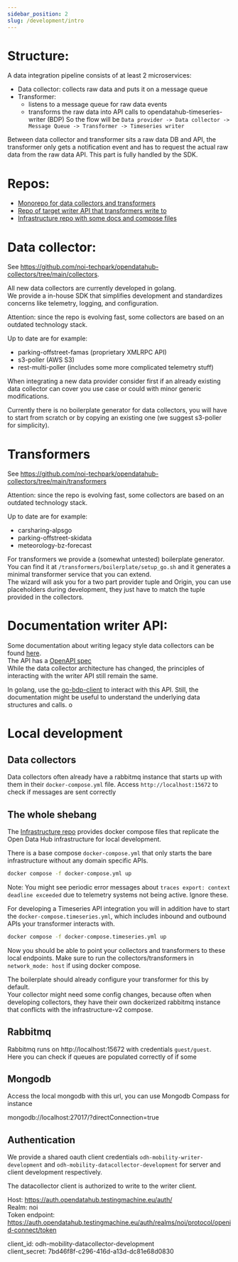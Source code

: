 ```yaml
---
sidebar_position: 2
slug: /development/intro
---
```

# Structure:
A data integration pipeline consists of at least 2 microservices:
- Data collector: collects raw data and puts it on a message queue
- Transformer: 
	- listens to a message queue for raw data events
	- transforms the raw data into API calls to opendatahub-timeseries-writer (BDP)
So the flow will be  `Data provider -> Data collector -> Message Queue -> Transformer -> Timeseries writer`

Between data collector and transformer sits a raw data DB and API, the transformer only gets a notification event and has to request the actual raw data from the raw data API. This part is fully handled by the SDK.
	
# Repos:
- [Monorepo for data collectors and transformers](https://github.com/noi-techpark/opendatahub-collectors)
- [Repo of target writer API that transformers write to](https://github.com/noi-techpark/opendatahub-timeseries-writer)
- [Infrastructure repo with some docs and compose files](https://github.com/noi-techpark/infrastructure-v2)

# Data collector:
See https://github.com/noi-techpark/opendatahub-collectors/tree/main/collectors.  

All new data collectors are currently developed in golang.  
We provide a in-house SDK that simplifies development and standardizes concerns like telemetry, logging, and configuration.  

Attention: since the repo is evolving fast, some collectors are based on an outdated technology stack.  

Up to date are for example:
- parking-offstreet-famas (proprietary XMLRPC API)
- s3-poller (AWS S3)
- rest-multi-poller (includes some more complicated telemetry stuff)

When integrating a new data provider consider first if an already existing data collector can cover you use case or could with minor generic modifications.

Currently there is no boilerplate generator for data collectors, you will have to start from scratch or by copying an existing one (we suggest s3-poller for simplicity).

# Transformers
See https://github.com/noi-techpark/opendatahub-collectors/tree/main/transformers

Attention: since the repo is evolving fast, some collectors are based on an outdated technology stack.  

Up to date are for example:
- carsharing-alpsgo
- parking-offstreet-skidata
- meteorology-bz-forecast

For transformers we provide a (somewhat untested) boilerplate generator.  
You can find it at `/transformers/boilerplate/setup_go.sh` and it generates a minimal transformer service that you can extend.  
The wizard will ask you for a two part provider tuple and Origin, you can use placeholders during development, they just have to match the tuple provided in the collectors.

# Documentation writer API:
Some documentation about writing legacy style data collectors can be found [here](https://github.com/noi-techpark/opendatahub-docs/wiki/Getting-started-with-a-new-Data-Collector-development).  
The API has a [OpenAPI spec](https://swagger.opendatahub.com/?url=https://raw.githubusercontent.com/noi-techpark/bdp-core/main/openapi3.yml)  
While the data collector architecture has changed, the principles of interacting with the writer API still remain the same.

In golang, use the [go-bdp-client](https://github.com/noi-techpark/go-bdp-client) to interact with this API.
Still, the documentation might be useful to understand the underlying data structures and calls.  o

# Local development
## Data collectors
Data collectors often already have a rabbitmq instance that starts up with them in their `docker-compose.yml` file. Access `http://localhost:15672` to check if messages are sent correctly
## The whole shebang
The [Infrastructure repo](https://github.com/noi-techpark/infrastructure-v2) provides docker compose files that replicate the Open Data Hub infrastructure for local development.

There is a base compose `docker-compose.yml` that only starts the bare infrastructure without any domain specific APIs.

```bash
docker compose -f docker-compose.yml up
```
Note: You might see periodic error messages about `traces export: context deadline exceeded` due to telemetry systems not being active. Ignore these.

For developing a Timeseries API integration you will in addition have to start the `docker-compose.timeseries.yml`, which includes inbound and outbound APIs your transformer interacts with.

```bash
docker compose -f docker-compose.timeseries.yml up
```

Now you should be able to point your collectors and transformers to these local endpoints. Make sure to run the collectors/transformers in `network_mode: host` if using docker compose.

The boilerplate should already configure your transformer for this by default.  
Your collector might need some config changes, because often when developing collectors, they have their own dockerized rabbitmq instance that conflicts with the infrastructure-v2 compose.

## Rabbitmq
Rabbitmq runs on http://localhost:15672 with credentials `guest/guest`.  
Here you can check if queues are populated correctly of if some
## Mongodb
Access the local mongodb with this url, you can use Mongodb Compass for instance

mongodb://localhost:27017/?directConnection=true

## Authentication
We provide a shared oauth client credentials `odh-mobility-writer-development` and `odh-mobility-datacollector-development` for server and client development respectively.

The datacollector client is authorized to write to the writer client.

Host: https://auth.opendatahub.testingmachine.eu/auth/  
Realm: noi  
Token endpoint: https://auth.opendatahub.testingmachine.eu/auth/realms/noi/protocol/openid-connect/token  

client_id: odh-mobility-datacollector-development  
client_secret: 7bd46f8f-c296-416d-a13d-dc81e68d0830  



